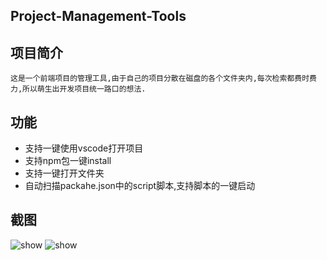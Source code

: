 ## Project-Management-Tools

## 项目简介 
	这是一个前端项目的管理工具,由于自己的项目分散在磁盘的各个文件夹内,每次检索都费时费力,所以萌生出开发项目统一路口的想法.
	
## 功能
- 支持一键使用vscode打开项目
- 支持npm包一键install
- 支持一键打开文件夹
- 自动扫描packahe.json中的script脚本,支持脚本的一键启动

## 截图
![show](https://raw.githubusercontent.com/fengtianxi001/Project-Management-Tools/master/screenshots/Snipaste_2021-08-12_02-04-23.png)
![show](https://raw.githubusercontent.com/fengtianxi001/Project-Management-Tools/master/screenshots/Snipaste_2021-08-12_02-48-27.png)
